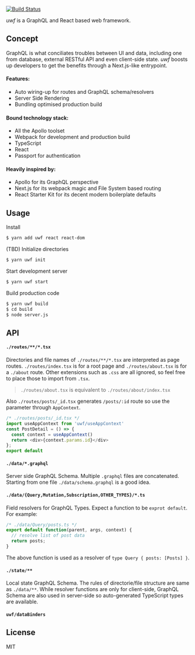 [![Build Status](https://travis-ci.org/piglovesyou/uwf.svg?branch=master)](https://travis-ci.org/piglovesyou/uwf)

_uwf_ is a GraphQL and React based web framework.

## Concept

GraphQL is what conciliates troubles between UI and data, including one from database, external RESTful API and even client-side state. _uwf_ boosts up developers to get the benefits through a Next.js-like entrypoint.

#### Features:

- Auto wiring-up for routes and GraphQL schema/resolvers
- Server Side Rendering
- Bundling optimised production build

#### Bound technology stack:

- All the Apollo toolset
- Webpack for development and production build
- TypeScript
- React
- Passport for authentication

#### Heavily inspired by:

- Apollo for its GraphQL perspective
- Next.js for its webpack magic and File System based routing
- React Starter Kit for its decent modern boilerplate defaults

## Usage

Install

```bash
$ yarn add uwf react react-dom
```

(TBD) Initialize directories

```bash
$ yarn uwf init
```

Start development server

```bash
$ yarn uwf start
```

Build production code

```bash
$ yarn uwf build
$ cd build
$ node server.js
```

## API

#### `./routes/**/*.tsx`

Directories and file names of `./routes/**/*.tsx` are interpreted as page routes. `./routes/index.tsx` is for a root page and `./routes/about.tsx` is for a `./about` route. Other extensions such as `.css` are all ignored, so feel free to place those to import from `.tsx`.

> `./routes/about.tsx` is equivalent to `./routes/about/index.tsx`

Also `./routes/posts/_id.tsx` generates `/posts/:id` route so use the parameter through `AppContext`.

```ts
/* ./routes/posts/_id.tsx */
import useAppContext from 'uwf/useAppContext'
const PostDetail = () => {
  const context = useAppContext()
  return <div>{context.params.id}</div>
};
export default 
```

#### `./data/*.graphql`

Server side GraphQL Schema. Multiple `.graphql` files are concatenated. Starting from one file `./data/schema.graphql` is a good idea.

#### `./data/{Query,Mutation,Subscription,OTHER_TYPES}/*.ts`

Field resolvers for GraphQL Types.  Expect a function to be `exprot default`. For example:

```ts
/* ./data/Query/posts.ts */
export default function(parent, args, context) {
  // resolve list of post data
  return posts;
}
```

The above function is used as a resolver of `type Query { posts: [Posts] }`.

#### `./state/**`

Local state GraphQL Schema. The rules of directorie/file structure are same as `./data/**`. While resolver functions are only for client-side, GraphQL Schema are also used in server-side so auto-generated TypeScript types are available.

#### `uwf/dataBinders`

## License

MIT

